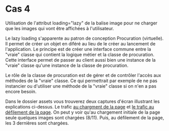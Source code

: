 # Cas 4
Utilisation de l'attribut loading="lazy" de la balise image pour ne charger que les images qui vont être affichées à l'utilisateur.

Le lazy loading s'apparente au patron de conception Procuration (virtuelle). Il permet de créer un objet en diféré au lieu de le créer au lancement de l'application. 
Le principe est de créer une interface commune entre la "vraie" classe qui contient la logique métier et la classe de procuration. Cette interface permet de passer au client aussi bien une instance de la "vraie" classe qu'une instance de la classe de procuration.

Le rôle de la classe de procuration est de gérer et de contrôler l'accès aux méthodes de la "vraie" classe. 
Ce qui permettrait par exemple de ne pas instancier ou d'utiliser une méthode de la "vraie" classe si on n'en a pas encore besoin.

Dans le dossier assets vous trouverez deux captures d'écran illustrant les explications ci-dessus. Le trafic [au chargment de la page](./assets/coo_seance3_load01.png) et [le trafic au défilement de la page](./assets/coo_seance3_load02.png).
On peut y voir qu'au chargement initiale de la page seule quelques images sont chargées (8/11). Puis, au défilement de la page, les 3 dernières sont chargées.